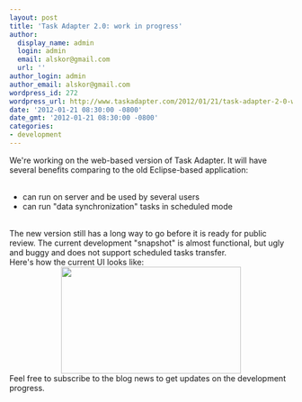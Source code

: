 ```yaml
---
layout: post
title: 'Task Adapter 2.0: work in progress'
author:
  display_name: admin
  login: admin
  email: alskor@gmail.com
  url: ''
author_login: admin
author_email: alskor@gmail.com
wordpress_id: 272
wordpress_url: http://www.taskadapter.com/2012/01/21/task-adapter-2-0-work-in-progress/
date: '2012-01-21 08:30:00 -0800'
date_gmt: '2012-01-21 08:30:00 -0800'
categories:
- development
---
```

<p>We're working on the web-based version of Task Adapter. It will have several benefits comparing to the old Eclipse-based application:<br/><br/>
<ul>
<li>can run on server and be used by several users</li>
<li>can run "data synchronization" tasks in scheduled mode</li></ul><br/>The new version still has a long way to go before it is ready for public review. The current development "snapshot" is almost&nbsp;functional, but ugly and buggy and does not support scheduled tasks transfer.<br/>Here's how the current UI looks like:<br/>
<div class="separator" style="clear: both; text-align: center;"><a href="http://3.bp.blogspot.com/-Wb_lmpBN0-0/Txp2vSWR0iI/AAAAAAAAHoY/zMtnlKSMJss/s1600/ta_web.PNG" imageanchor="1" style="margin-left: 1em; margin-right: 1em;"><img border="0" height="190" src="http://3.bp.blogspot.com/-Wb_lmpBN0-0/Txp2vSWR0iI/AAAAAAAAHoY/zMtnlKSMJss/s320/ta_web.PNG" width="320" /></a></div>Feel free to subscribe to the blog news to get updates on the development progress.</p>

